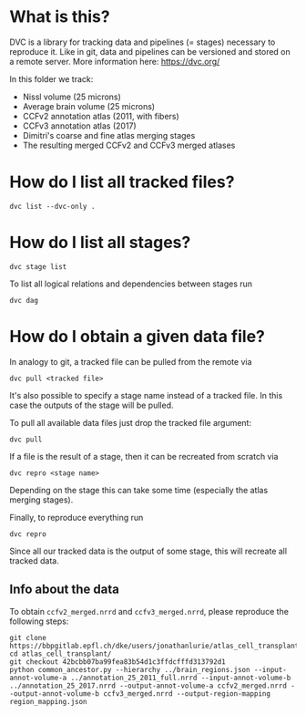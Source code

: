 # What is this?
DVC is a library for tracking data and pipelines (= stages) necessary
to reproduce it. Like in git, data and pipelines can be versioned
and stored on a remote server. More information here: https://dvc.org/

In this folder we track:
- Nissl volume (25 microns)
- Average brain volume (25 microns)
- CCFv2 annotation atlas (2011, with fibers)
- CCFv3 annotation atlas (2017)
- Dimitri's coarse and fine atlas merging stages
- The resulting merged CCFv2 and CCFv3 merged atlases

# How do I list all tracked files?
```shell
dvc list --dvc-only .
```

# How do I list all stages?
```shell
dvc stage list
```
To list all logical relations and dependencies between stages run

```shell
dvc dag
```

# How do I obtain a given data file?
In analogy to git, a tracked file can be pulled from the remote via
```shell
dvc pull <tracked file>
```
It's also possible to specify a stage name instead of a
tracked file. In this case the outputs of the stage will be pulled.

To pull all available
data files just drop the tracked file argument:
```shell
dvc pull
```

If a file is the result of a stage, then it can be recreated from
scratch via
```shell
dvc repro <stage name>
```

Depending on the stage this can take some time (especially the atlas
merging stages).

Finally, to reproduce everything run
```shell
dvc repro
```

Since all our tracked data is the output of some stage, this will
recreate all tracked data.


## Info about the data
To obtain `ccfv2_merged.nrrd` and `ccfv3_merged.nrrd`, please reproduce the following steps:

```shell
git clone https://bbpgitlab.epfl.ch/dke/users/jonathanlurie/atlas_cell_transplant.git
cd atlas_cell_transplant/
git checkout 42bcbb07ba99fea83b54d1c3ffdcfffd313792d1
python common_ancestor.py --hierarchy ../brain_regions.json --input-annot-volume-a ../annotation_25_2011_full.nrrd --input-annot-volume-b ../annotation_25_2017.nrrd --output-annot-volume-a ccfv2_merged.nrrd --output-annot-volume-b ccfv3_merged.nrrd --output-region-mapping region_mapping.json
```
